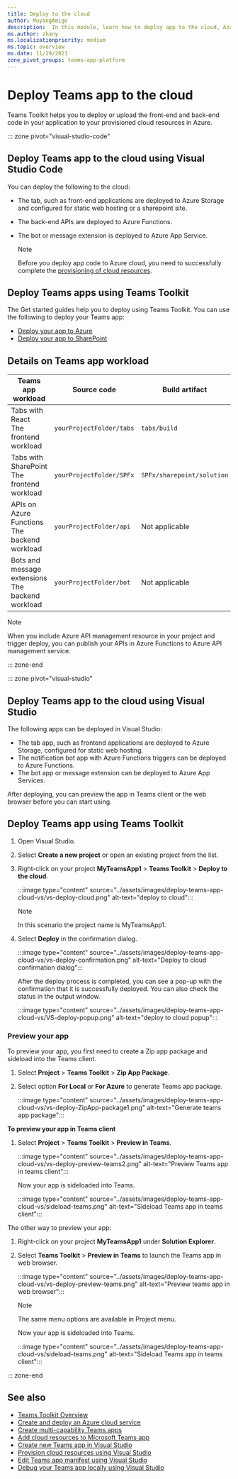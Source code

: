 ```yaml
---
title: Deploy to the cloud
author: MuyangAmigo
description:  In this module, learn how to deploy app to the cloud, Azure, or SharePoint and deploy Teams apps using Teams Toolkit
ms.author: zhany
ms.localizationpriority: medium
ms.topic: overview
ms.date: 11/29/2021
zone_pivot_groups: teams-app-platform
---
```


# Deploy Teams app to the cloud

Teams Toolkit helps you to deploy or upload the front-end and back-end code in your application to your provisioned cloud resources in Azure.

::: zone pivot="visual-studio-code"

## Deploy Teams app to the cloud using Visual Studio Code

You can deploy the following to the cloud:

* The tab, such as front-end applications are deployed to Azure Storage and configured for static web hosting or a sharepoint site.
* The back-end APIs are deployed to Azure Functions.
* The bot or message extension is deployed to Azure App Service.

  > [!NOTE]
  > Before you deploy app code to Azure cloud, you need to successfully complete the [provisioning of cloud resources](provision.md).

## Deploy Teams apps using Teams Toolkit

The Get started guides help you to deploy using Teams Toolkit. You can use the following to deploy your Teams app:

* [Deploy your app to Azure](/microsoftteams/platform/sbs-gs-javascript?tabs=vscode%2Cvsc%2Cviscode%2Cvcode&tutorial-step=8&branch)
* [Deploy your app to SharePoint](/microsoftteams/platform/sbs-gs-spfx?tabs=vscode%2Cviscode&tutorial-step=4&branch)

## Details on Teams app workload

| Teams app workload | Source code | Build artifact| Target resource |
|-------------|----------|---------------|---------------|
|Tabs with React </br> The frontend workload| `yourProjectFolder/tabs`| `tabs/build` |Azure Storage |
|Tabs with SharePoint </br> The frontend workload | `yourProjectFolder/SPFx`| `SPFx/sharepoint/solution` |SharePoint app catalog |
|APIs on Azure Functions </br> The backend workload | `yourProjectFolder/api`| Not applicable |Azure Functions |
|Bots and message extensions </br> The backend workload | `yourProjectFolder/bot` | Not applicable | Azure App Service |

> [!NOTE]
> When you include Azure API management resource in your project and trigger deploy, you can publish your APIs in Azure Functions to Azure API management service.

::: zone-end

::: zone pivot="visual-studio"

## Deploy Teams app to the cloud using Visual Studio

The following apps can be deployed in Visual Studio:

* The tab app, such as frontend applications are deployed to Azure Storage, configured for static web hosting.
* The notification bot app with Azure Functions triggers can be deployed to Azure Functions.
* The bot app or message extension can be deployed to Azure App Services.

After deploying, you can preview the app in Teams client or the web browser before you can start using.

## Deploy Teams app using Teams Toolkit

1. Open Visual Studio.
1. Select **Create a new project** or open an existing project from the list.
1. Right-click on your project **MyTeamsApp1** > **Teams Toolkit** > **Deploy to the cloud**.

   :::image type="content" source="../assets/images/deploy-teams-app-cloud-vs/vs-deploy-cloud.png" alt-text="deploy to cloud":::

   > [!NOTE]
   > In this scenario the project name is MyTeamsApp1.

1. Select **Deploy** in the confirmation dialog.

   :::image type="content" source="../assets/images/deploy-teams-app-cloud-vs/vs-deploy-confirmation.png" alt-text="Deploy to cloud confirmation dialog":::

   After the deploy process is completed, you can see a pop-up with the confirmation that it is successfully deployed. You can also check the status in the output window.

   :::image type="content" source="../assets/images/deploy-teams-app-cloud-vs/VS-deploy-popup.png" alt-text="deploy to cloud popup":::

### Preview your app

To preview your app, you first need to create a Zip app package and sideload into the Teams client.

1. Select **Project** > **Teams Toolkit** > **Zip App Package**.
1. Select option **For Local** or **For Azure** to generate Teams app package.

   :::image type="content" source="../assets/images/deploy-teams-app-cloud-vs/vs-deploy-ZipApp-package1.png" alt-text="Generate teams app package":::

**To preview your app in Teams client**

1. Select **Project** > **Teams Toolkit** > **Preview in Teams**.

   :::image type="content" source="../assets/images/deploy-teams-app-cloud-vs/vs-deploy-preview-teams2.png" alt-text="Preview Teams app in teams client":::

   Now your app is sideloaded into Teams.

   :::image type="content" source="../assets/images/deploy-teams-app-cloud-vs/sideload-teams.png" alt-text="Sideload Teams app in teams client":::

The other way to preview your app:

1. Right-click on your project **MyTeamsApp1** under **Solution Explorer**.
1. Select **Teams Toolkit** > **Preview in Teams** to launch the Teams app in web browser.

   :::image type="content" source="../assets/images/deploy-teams-app-cloud-vs/vs-deploy-preview-teams.png" alt-text="Preview teams app in web browser":::

   > [!NOTE]
   > The same menu options are available in Project menu.

   Now your app is sideloaded into Teams.

   :::image type="content" source="../assets/images/deploy-teams-app-cloud-vs/sideload-teams.png" alt-text="Sideload Teams app in teams client":::

::: zone-end

## See also

* [Teams Toolkit Overview](teams-toolkit-fundamentals.md)
* [Create and deploy an Azure cloud service](/azure/cloud-services/cloud-services-how-to-create-deploy-portal)
* [Create multi-capability Teams apps](add-capability.md)
* [Add cloud resources to Microsoft Teams app](add-resource.md)
* [Create new Teams app in Visual Studio](create-new-project.md#create-new-teams-app-in-visual-studio)
* [Provision cloud resources using Visual Studio](provision-cloud-resources.md)
* [Edit Teams app manifest using Visual Studio](VS-TeamsFx-preview-and-customize-app-manifest.md)
* [Debug your Teams app locally using Visual Studio](debug-local.md#debug-your-teams-app-locally-using-visual-studio)

